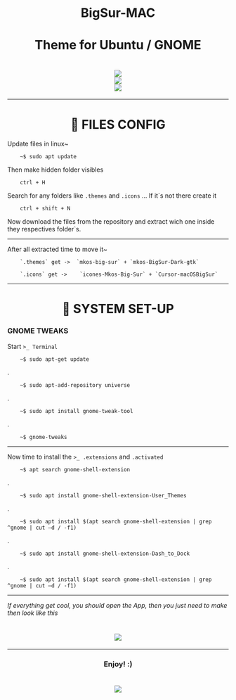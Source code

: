 <h1 align="center">BigSur-MAC</h1>
<h1 align="center">Theme for Ubuntu / GNOME</h1>


<h1 align="center">
  <image src="./source/homescreen1.png" /> <br>
  <image src="./source/homescreen2.png" /> <br>
  <image src="./source/homescreen1-1.png" /> <br>
</h1>

<!-- <h1 align="center">
  <image src="./source/homescreen2.png" />
</h1>

<h1 align="center">
  <image src="./source/homescreen1-1.png" />
</h1> -->

---

<h1 align="center">📨 FILES CONFIG</h1>

Update files in linux~

        ~$ sudo apt update

Then make hidden folder visibles

        ctrl + H

Search for any folders like `.themes` and `.icons` ...  If it`s not there create it

        ctrl + shift + N  

Now download the files from the repository and extract wich one inside they respectives folder`s. 

---

After all extracted time to move it~

        `.themes` get ->  `mkos-big-sur` + `mkos-BigSur-Dark-gtk`

        `.icons` get ->    `icones-Mkos-Big-Sur` + `Cursor-macOSBigSur`

---
<h1 align="center">🧲 SYSTEM SET-UP</h1>

<h3>GNOME TWEAKS</h3>

Start `>_ Terminal` 

        ~$ sudo apt-get update
.

        ~$ sudo apt-add-repository universe
.

        ~$ sudo apt install gnome-tweak-tool
.

        ~$ gnome-tweaks

---        

Now time to install the `>_ .extensions` and `.activated`

        ~$ apt search gnome-shell-extension
.

        ~$ sudo apt install gnome-shell-extension-User_Themes
.
        
        ~$ sudo apt install $(apt search gnome-shell-extension | grep ^gnome | cut –d / -f1)
.

        ~$ sudo apt install gnome-shell-extension-Dash_to_Dock
.
        
        ~$ sudo apt install $(apt search gnome-shell-extension | grep ^gnome | cut –d / -f1)

---

*If everything get cool, you should open the App, then you just need to make then look like this*


<h1 align="center"><image src="./source/homescreen3.png" /></h1>

---

<h3 align="center">Enjoy! :)</h3>

<h1 align="center">
  <image src="./source/homescreen1.png" /> <br>
</h1>
